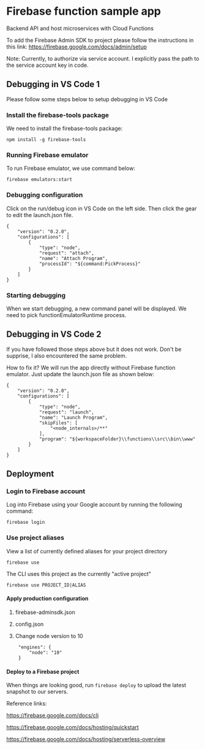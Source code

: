# Firebase function sample app
Backend API and host microservices with Cloud Functions

To add the Firebase Admin SDK to project please follow the instructions in this link: https://firebase.google.com/docs/admin/setup

Note: Currently, to authorize via service account. I explicitly pass the path to the service account key in code.

## Debugging in VS Code 1

Please follow some steps below to setup debugging in VS Code

### Install the firebase-tools package

We need to install the firebase-tools package:

	npm install -g firebase-tools

### Running Firebase emulator

To run Firebase emulator, we use command below:

	firebase emulators:start

### Debugging configuration

Click on the run/debug icon in VS Code on the left side. Then click the gear to edit the launch.json file.

	{
		"version": "0.2.0",
		"configurations": [
			{
				"type": "node",
				"request": "attach",
				"name": "Attach Program",
				"processId": "${command:PickProcess}"
			}
		]
	}

### Starting debugging

When we start debugging, a new command panel will be displayed. We need to pick functionEmulatorRuntime process.

## Debugging in VS Code 2

If you have followed those steps above but it does not work. Don't be supprise, I also encountered the same problem.

How to fix it? We will run the app directly without Firebase function emulator. Just update the launch.json file as shown below:

	{
		"version": "0.2.0",
		"configurations": [
			{
				"type": "node",
				"request": "launch",
				"name": "Launch Program",
				"skipFiles": [
					"<node_internals>/**"
				],
				"program": "${workspaceFolder}\\functions\\src\\bin\\www"
			}
		]
	}

## Deployment

### Login to Firebase account

Log into Firebase using your Google account by running the following command:

	firebase login

### Use project aliases

View a list of currently defined aliases for your project directory

	firebase use

The CLI uses this project as the currently "active project"

	firebase use PROJECT_ID|ALIAS

#### Apply production configuration

1. firebase-adminsdk.json
2. config.json
3. Change node version to 10

        "engines": {
        	"node": "10"
        }

#### Deploy to a Firebase project

When things are looking good, run `firebase deploy` to upload the latest snapshot to our servers.

Reference links:

https://firebase.google.com/docs/cli

https://firebase.google.com/docs/hosting/quickstart

https://firebase.google.com/docs/hosting/serverless-overview
